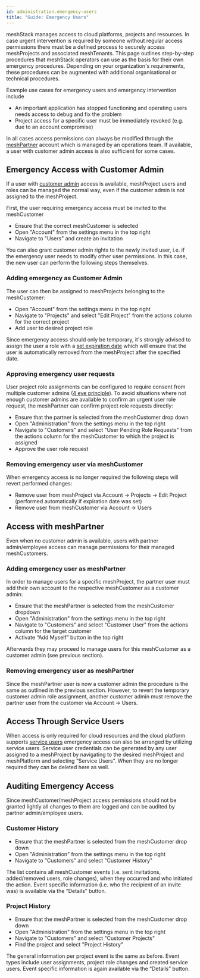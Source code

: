 ```yaml
---
id: administration.emergency-users
title: "Guide: Emergency Users"
---
```


meshStack manages access to cloud platforms, projects and resources. In case urgent intervention is required by someone without regular access permissions there must be a defined process to securely access meshProjects and associated meshTenants. This page outlines step-by-step procedures that meshStack operators can use as the basis for their own emergency procedures. Depending on your organization's requirements, these procedures can be augmented with additional organisational or technical procedures.

Example use cases for emergency users and emergency intervention include

- An important application has stopped functioning and operating users needs access to debug and fix the problem
- Project access for a specific user must be immediately revoked (e.g. due to an account compromise)

In all cases access permissions can always be modified through the [meshPartner](administration.index.md) account which is managed by an operations team. If available, a user with customer admin access is also sufficient for some cases.

## Emergency Access with Customer Admin

If a user with [customer admin](meshcloud.customer.md) access is available, meshProject users and roles can be managed the normal way, even if the customer admin is not assigned to the meshProject.

First, the user requiring emergency access must be invited to the meshCustomer

- Ensure that the correct meshCustomer is selected
- Open "Account" from the settings menu in the top right
- Navigate to "Users" and create an invitation
  
You can also grant customer admin rights to the newly invited user, i.e. if the emergency user needs to modify other user permissions. In this case, the new user can perform the following steps themselves.

### Adding emergency as Customer Admin

The user can then be assigned to meshProjects belonging to the meshCustomer:

- Open "Account" from the settings menu in the top right
- Navigate to "Projects" and select "Edit Project" from the actions column for the correct project
- Add user to desired project role

Since emergency access should only be temporary, it's strongly advised to assign the user a role with a [set expiration date](./meshcloud.project.md#expiry-of-a-user-assignment) which will ensure that the user is automatically removed from the meshProject after the specified date.

### Approving emergency user requests

User project role assignments can be configured to require consent from multiple customer admins ([4 eye principle](./meshstack.authorization.md#user-project-role-approval)). To avoid situations where not enough customer admins are available to confirm an urgent user role request, the meshPartner can confirm project role requests directly:

- Ensure that the partner is selected from the meshCustomer drop down
- Open "Administration" from the settings menu in the top right
- Navigate to "Customers" and select "User Pending Role Requests" from the actions column for the meshCustomer to which the project is assigned
- Approve the user role request

### Removing emergency user via meshCustomer

When emergency access is no longer required the following steps will revert performed  changes:

- Remove user from meshProject via Account → Projects → Edit Project (performed automatically if expiration date was set)
- Remove user from meshCustomer via Account → Users

## Access with meshPartner

Even when no customer admin is available, users with partner admin/employee access can manage permissions for their managed meshCustomers.

### Adding emergency user as meshPartner

In order to manage users for a specific meshProject, the partner user must add their own account to the respective meshCustomer as a customer admin:

- Ensure that the meshPartner is selected from the meshCustomer dropdown
- Open "Administration" from the settings menu in the top right
- Navigate to "Customers" and select "Customer User" from the actions column for the target customer
- Activate “Add Myself” button in the top right

Afterwards they may proceed to manage users for this meshCustomer as a customer admin (see previous section).

### Removing emergency user as meshPartner

Since the meshPartner user is now a customer admin the procedure is the same as outlined in the previous section.
However, to revert the temporary customer admin role assignment, another customer admin must remove the partner user from the customer via Account → Users.

## Access Through Service Users

When access is only required for cloud resources and the cloud platform supports [service users](./meshcloud.service-user.md) emergency access can also be arranged by utilizing service users.
Service user credentials can be generated by any user assigned to a meshProject by navigating to the desired meshProject and meshPlatform and selecting “Service Users”. When they are no longer required they can be deleted here as well.

## Auditing Emergency Access

Since meshCustomer/meshProject access permissions should not be granted lightly all changes to them are logged and can be audited by partner admin/employee users.

### Customer History

- Ensure that the meshPartner is selected from the meshCustomer drop down
- Open "Administration" from the settings menu in the top right
- Navigate to "Customers" and select "Customer History"

The list contains all meshCustomer events (i.e. sent invitations, added/removed users, role changes), when they occurred and who initiated the action. Event specific information (i.e. who the recipient of an invite was) is available via the “Details” button.

### Project History

- Ensure that the meshPartner is selected from the meshCustomer drop down
- Open "Administration" from the settings menu in the top right
- Navigate to "Customers" and select "Customer Projects"
- Find the project and select "Project History"

The general information per project event is the same as before. Event types include user assignments, project role changes and created service users. Event specific information is again available via the “Details” button.

